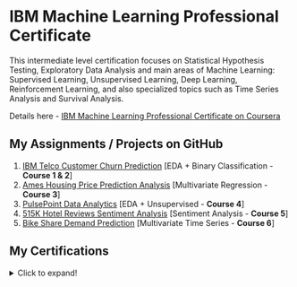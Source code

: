 # IBM Machine Learning Professional Certificate
This intermediate level certification focuses on Statistical Hypothesis Testing, Exploratory Data Analysis and main areas of Machine Learning: Supervised Learning, Unsupervised Learning, Deep Learning, Reinforcement Learning, and also  specialized topics such as Time Series Analysis and Survival Analysis.

Details here - [IBM Machine Learning Professional Certificate on Coursera](https://www.coursera.org/professional-certificates/ibm-machine-learning)

## My Assignments / Projects on GitHub
1. [IBM Telco Customer Churn Prediction](https://github.com/ahmedshahriar/Customer-Churn-Prediction) [EDA + Binary Classification - **Course 1 & 2**]
2. [Ames Housing Price Prediction Analysis](https://github.com/ahmedshahriar/Housing-Price-Prediction) [Multivariate Regression - **Course 3**]
3. [PulsePoint Data Analytics](https://github.com/ahmedshahriar/PulsePoint-Data-Analytics) [EDA + Unsupervised - **Course 4**]
4. [515K Hotel Reviews Sentiment Analysis](https://github.com/ahmedshahriar/Sentiment-Analysis/tree/main/SA-with-Universal-Sentence-Encoder) [Sentiment Analysis - **Course 5**]
5. [Bike Share Demand Prediction](https://github.com/ahmedshahriar/Time-Series-Projects/blob/main/Demand%20Prediction/Bike-Share-Demand-Prediction.ipynb) [Multivariate Time Series - **Course 6**]

## My Certifications
<details>
  <summary>Click to expand!</summary>
  
### [IBM Machine Learning Professional Certificate](https://www.coursera.org/account/accomplishments/professional-cert/AQ99BG2R7RBP)

1. Exploratory Data Analysis for Machine Learning [View Certificate](https://www.coursera.org/account/accomplishments/verify/VH7SPLWECTJB)
2. Supervised Machine Learning: Regression [View Certificate](https://www.coursera.org/account/accomplishments/verify/VBWTFSFN57TX)
3. Supervised Machine Learning: Classification [View Certificate](https://www.coursera.org/account/accomplishments/verify/33S92M3J8H6D)
4. Unsupervised Machine Learning [View Certificate](https://www.coursera.org/account/accomplishments/certificate/CN9BGDXADQED)
5. Deep Learning and Reinforcement Learning [View Certificate](https://www.coursera.org/account/accomplishments/verify/G5C942AJ7LDK)
6. Specialized Models: Time Series and Survival Analysis [View Certificate](https://www.coursera.org/account/accomplishments/verify/NXEXQ58J25Y4)
